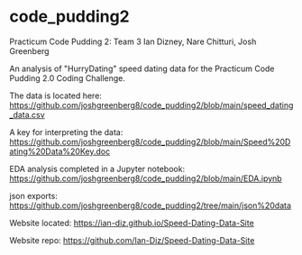 # code_pudding2
Practicum Code Pudding 2: Team 3
Ian Dizney, Nare Chitturi, Josh Greenberg

An analysis of "HurryDating" speed dating data for the Practicum Code Pudding 2.0 Coding Challenge.

The data is located here: https://github.com/joshgreenberg8/code_pudding2/blob/main/speed_dating_data.csv

A key for interpreting the data: https://github.com/joshgreenberg8/code_pudding2/blob/main/Speed%20Dating%20Data%20Key.doc

EDA analysis completed in a Jupyter notebook: https://github.com/joshgreenberg8/code_pudding2/blob/main/EDA.ipynb

json exports: https://github.com/joshgreenberg8/code_pudding2/tree/main/json%20data

Website located: https://ian-diz.github.io/Speed-Dating-Data-Site

Website repo: https://github.com/Ian-Diz/Speed-Dating-Data-Site
